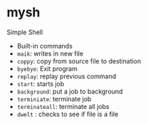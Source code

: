 # mysh
Simple Shell 


- Built-in commands
- `maik`: writes in new file
- `coppy`: copy from source file to destination
- `byebye`: Exit program
- `replay`: replay previous command
- `start`: starts job
- `background`: put a job to background
- `terminiate`: terminate job
- `terminateall`: terminate all jobs
- `dwelt` : checks to see if file is a file
